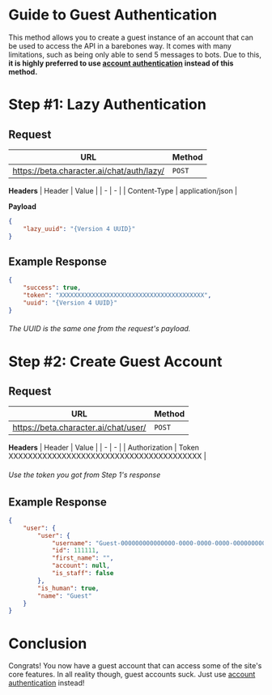 # Guide to Guest Authentication
This method allows you to create a guest instance of an account that can be used to access the API in a barebones way. It comes with many limitations, such as being only able to send 5 messages to bots. Due to this, **it is highly preferred to use [account authentication](../account/account-auth.md) instead of this method.**

# Step #1: Lazy Authentication

## Request

| URL | Method |
| - | - |
| https://beta.character.ai/chat/auth/lazy/ | `POST` |

**Headers**
| Header | Value |
| - | - |
| Content-Type | application/json |

**Payload**
```json
{
	"lazy_uuid": "{Version 4 UUID}"
}
```

## Example Response

```json
{
	"success": true,
	"token": "XXXXXXXXXXXXXXXXXXXXXXXXXXXXXXXXXXXXXXXX",
	"uuid": "{Version 4 UUID}"
}
```
###### The UUID is the same one from the request's payload.

# Step #2: Create Guest Account

## Request

| URL | Method |
| - | - |
| https://beta.character.ai/chat/user/ | `POST` |

**Headers**
| Header | Value |
| - | - |
| Authorization | Token  XXXXXXXXXXXXXXXXXXXXXXXXXXXXXXXXXXXXXXXX |
###### Use the token you got from Step 1's response

## Example Response
```json
{
	"user": {
		"user": {
			"username": "Guest-000000000000000-0000-0000-0000-000000000000",
			"id": 111111,
			"first_name": "",
			"account": null,
			"is_staff": false
		},
		"is_human": true,
		"name": "Guest"
	}
}
```

# Conclusion

Congrats! You now have a guest account that can access some of the site's core features. In all reality though, guest accounts suck. Just use [account authentication](../account/account-auth.md) instead!


